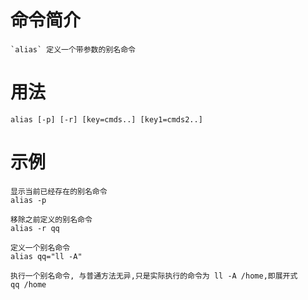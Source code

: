 # 命令简介 

	`alias` 定义一个带参数的别名命令

# 用法

	alias [-p] [-r] [key=cmds..] [key1=cmds2..]
	
# 示例

	显示当前已经存在的别名命令
	alias -p
	
	移除之前定义的别名命令
	alias -r qq
	
	定义一个别名命令
	alias qq="ll -A"
	
	执行一个别名命令, 与普通方法无异,只是实际执行的命令为 ll -A /home,即展开式
	qq /home